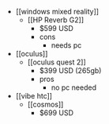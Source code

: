 - [[windows mixed reality]]
	- [[HP Reverb G2]]
		- $599 USD
		- cons
			- needs pc
- [[oculus]]
	-	[[oculus quest 2]]
		-	$399 USD (265gb)
		-	pros
			-	no pc needed
-	[[vibe htc]]
	-	[[cosmos]]
		-	$699 USD
